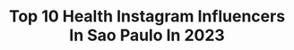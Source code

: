 ---
title: Top 10 Health Instagram Influencers In Sao Paulo In 2023
description: >-
  Find top health Instagram influencers in Sao Paulo in 2023. Most popular hashtags: #saopaulo #health #fitness #love.
platform: Instagram
hits: 35
text_top: Identify the top-rated Instagram influencers on inBeat.
text_bottom: Our database aggregates 35 Instagram influencers like this in Sao Paulo, Brazil for you to contact.
profiles:
  - username: "marimartins1987"
    fullname: >-
      Mariana Teixeira
    bio: >-
      ✌️💙
    location: "Brazil"
    followers: 5462
    engagement: 556
    commentsToLikes: 0.047918
    id: ckaowl5p19ek50i78gzj93wa8
    verified: false
    hashtags: "#nordeste, #training, #flagfootball, #crossfit"
  - username: "isabellepenque"
    fullname: >-
      Isabelle Penque
    bio: >-
      🤍 just belle. Lifestyle | Health | Beauty | Aesthetic 🌿 Veggie life For work/partnerships DM São Paulo | Brasil | 📩 contatoisabellepenque@gmail.com
    location: "Brazil"
    followers: 137688
    engagement: 252
    commentsToLikes: 0.009443
    id: ck6uhjk5s9hjp0j71nil5xe3k
    verified: false
    hashtags: "#lookoftoday, #lookinspira, #outfitinspiration, #outfitoftheday"
  - username: "paulo_ito"
    fullname: >-
      paulo ito
    bio: >-
      Ito nasceu em São Paulo, muito, muito tempo atrás. Começou a desenhar aos 3 e pintar na rua em 97. Escreve sua biografia em terceira pessoa
    location: "Brazil"
    followers: 44009
    engagement: 372
    commentsToLikes: 0.025809
    id: ck5hoxgvcqepj0i11yc8h1j62
    verified: false
    hashtags: "#etc, #raso, #hospitaldascl, #vivasus"
  - username: "hathane"
    fullname: >-
      Hathane Rezende
    bio: >-
      🙏🏼Amar a Deus sobre todas as coisas! • moda • lifestyle • health • happy ✨@kadoboutique ✨@kadofitness 📩 hathanerezende@gmail.com
    location: "Brazil"
    followers: 31469
    engagement: 260
    commentsToLikes: 0.034345
    id: ck0tvwqw1d4en0i19or1md6x8
    verified: false
    hashtags: "#praia, #ootd, #lookdodia, #muitocharth"
  - username: "bii_castro_"
    fullname: >-
      BIANCA CASTRO
    bio: >-
      Eai, meu povo 🖤 Modelo / Digital Influencer Fashion • Beauty • Health • Real life Sumaré - SP 📍
    location: "Brazil"
    followers: 19588
    engagement: 225
    commentsToLikes: 0.081312
    id: ck8t07ug6r4cm0j78rdyb5ken
    verified: false
    hashtags: "#bomretirosp, #mood, #ensaiofotografico, #estilo"
  - username: "thaysfit_"
    fullname: >-
      ✨Thays Chaves✨
    bio: >-
      🏆𝑪𝒂𝒎𝒑𝒆𝒂 𝑵𝒂𝒄𝒊𝒐𝒏𝒂𝒍 𝑾𝒆𝒍𝒍𝒏𝒆𝒔𝒔 𝑭𝒊𝒕𝒏𝒆𝒔𝒔 Portugal 🇵🇹 𝑯𝒆𝒂𝒍𝒕𝒉 𝑳𝒊𝒇𝒆𝒔𝒕𝒚𝒍𝒆 📍𝑷𝒐𝒓𝒕𝒐, 𝑷𝒐𝒓𝒕𝒖𝒈𝒂𝒍
    location: "Brazil"
    followers: 87161
    engagement: 439
    commentsToLikes: 0.028659
    id: ckap6et6sfllw0i78292x42vx
    verified: false
    hashtags: "#picoftheday, #maxtitanium, #photooftheday, #braziliangirl"
  - username: "higorcaetano"
    fullname: >-
      Higor Caetano
    bio: >-
      💊 Médico (@drhigorcaetano) 💪🏼 Medicina do Esporte e Nutrologia ❤ Casado 📍 Mineiro no Rio de Janeiro
    location: "Brazil"
    followers: 26770
    engagement: 939
    commentsToLikes: 0.054671
    id: ckf5m12i7ru1u0j236g6u44zs
    verified: false
    hashtags: "#beaga, #swimwear, #beachwear, #lovewins"
  - username: "master.costa"
    fullname: >-
      🅲🅷🆁🅸🆂
    bio: >-
      🅰🆁🆀🆄🅸🆃🅴🆃🅾 🆂🅰🅶🅸🆃🅰🆁🅸🅰🅽🅾 🅿🆁🅰🅸🅰🅽🅾 🆁🅴🅼🅰🅳🅾🆁 ❤🔒
    location: "Brazil"
    followers: 15217
    engagement: 264
    commentsToLikes: 0.040030
    id: ck55konouzrq80i11e9d460hm
    verified: false
    hashtags: "#gym, #eatclean, #lift, #urso"
  - username: "xanderibeirojj"
    fullname: >-
      𝐀𝐋𝐄𝐗𝐀𝐍𝐃𝐑𝐄 𝐑𝐈𝐁𝐄𝐈𝐑𝐎
    bio: >-
      ⓍⓇ 𝕏𝕒𝕟𝕕𝕖 ℝ𝕚𝕓𝕖𝕚𝕣𝕠 𝕁𝕚𝕦-𝕁𝕚𝕥𝕤𝕦 🕉☯️🙏🏻🙇🏻‍♂️ 🥋 @fujisportsus 📚 @bjjlibrary 𝘋𝘪𝘢𝘮𝘰𝘯𝘥 𝘊𝘰𝘯𝘤𝘦𝘱𝘵, 𝘊𝘭𝘰𝘴𝘦𝘥 𝘎𝘶𝘢𝘳𝘥, 𝘉𝘶𝘥𝘰𝘬𝘰𝘯 𝘔𝘰𝘣𝘪𝘭𝘪𝘵𝘺 -------- Daily Deal ⬇️⬇️⬇️
    location: "Brazil"
    followers: 158040
    engagement: 90
    commentsToLikes: 0.026743
    id: ck5q18n979sqw0i111z61y1ex
    verified: true
    hashtags: "#fujiathlete, #yoga, #flowpressurefinish, #tbt"
  - username: "tcboficial"
    fullname: >-
      TCB
    bio: >-
      Os mais tradicionais eventos de condicionamento físico do país. Vem aí a Temporada 2020! E-mail: torneio@crossfitbrasil.com.br
    location: "Brazil"
    followers: 96523
    engagement: 115
    commentsToLikes: 0.020057
    id: ck0u7696a3xz90i19t27y2htg
    verified: false
    hashtags: "#box, #esporte, #saude, #nutricao"
---
